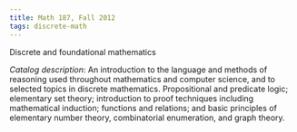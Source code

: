 ```yaml
---
title: Math 187, Fall 2012
tags: discrete-math
---
```


Discrete and foundational mathematics<!--more-->

*Catalog description*: An introduction to the language and methods of reasoning used throughout mathematics and computer science, and to selected topics in discrete mathematics. Propositional and predicate logic; elementary set theory; introduction to proof techniques including mathematical induction; functions and relations; and basic principles of elementary number theory, combinatorial enumeration, and graph theory.
